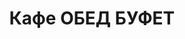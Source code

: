---
layout: lunch
title: "Кафе ОБЕД БУФЕТ"
description: "<b>Адрес:</b> проспект Жукова 44 (ТЦ Аутлето), второй этаж <br> <b>Режим работы:</b> ежедневно с 10.00 до 18.00<br>  <hr> Закажите свой обед с доставкой в офис или на дом!"
subdescription1: "Читайте [условия доставки](/delivery/ 'Условия доставки | ХаусФреш')"
metadescription: "Кафе ОБЕД БУФЕТ на Жукова: адрес, режим работы. Заказать Горячий Комплексный Обед в Офис. Самое вкусное обеденное меню. Доступные цены, Скидки. Организация Корпоративного Питания. Доставка обедов в офис и на дом"
metakeywords: "Кафе ОБЕД БУФЕТ на Жукова: адрес, режим работы. Заказ домашних комплексных обедов: Салаты, Супы, Вторые блюда, Гарниры, Хлеб, Выпечка, Напитки. Корпоративное питание. Доставка обедов в офис Минск"
sitetitle: "Кафе ОБЕД БУФЕТ ☕ (Комплексные Обеды) | Доставка в Офис"
weekMenu:
- weekDay: Открыт приём заказов на Понедельник
  day: 19 ноября
  validFromOrderDate: "2018-11-16 11:00:00"
  validToOrderDate: "2018-11-19 10:59:59"
  courses:
  - title: Салаты
    items:
    - title: Салат из белокочанной капусты со свеклой и морковью
      id: 1101	
      ingredients: капуста, свекла, морковь, заправка
      weight: 150
      price: 1.50
    - title: Салат–коктейль «Мимоза» 
      id: 1102
      ingredients: консерва рыбная, сыр, яйцо, майонез
      weight: 150
      price: 3.15
    - title: Салат из птицы с грибами
      id: 1103
      ingredients: птица отварная, овощи отварные, грибы, майонез
      weight: 150
      price: 2.65
  - title: Супы
    items:  
    - title: Щи из свежей капусты с картофелем
      id: 1201
      ingredients: 
      weight: 250/20
      price: 1.95
    - title: Суп-крем морковный
      id: 1202
      ingredients: 
      weight: 250
      price: 2.45
  - title: Вторые блюда
    items:
    - title: Биточки рыбные
      id: 1301
      ingredients: рыба, специи
      weight: 125
      price: 2.95
    - title: Рулетики из свинины с огурцом
      id: 1302
      ingredients: свинина, огурец маринованный, морковь, сыр, специи
      weight: 170
      price: 4.70
    - title: Птица запеченная с помидорами
      id: 1303
      ingredients: птица, помидор, сыр, специи
      weight: 100
      price: 3.45
    - title: Оладьи из печени
      id: 1304
      ingredients: печень, яйцо, лук, специи
      weight: 105
      price: 3.70
  - title: Гарниры
    items:
    - title: Картофельное пюре
      id: 1401
      ingredients: 
      weight: 150
      price: 1.50
    - title: Каша рассыпчатая рисовая
      id: 1402
      ingredients: 
      weight: 150
      price: 1.20
- weekDay: Открыт приём заказов на Вторник
  day: 20 ноября 
  validFromOrderDate: "2018-11-19 11:00:00"
  validToOrderDate: "2018-11-20 10:59:59"
  courses:
  - title: Салаты
    items:
    - title: Салат с крабовыми палочками и кукурузой
      id: 2101
      ingredients: крабовые палочки, рис отварной, овощи маринованные, майонез
      weight: 150
      price: 2.45
    - title: Салат «Лесная Иллюзия» 
      id: 2102
      ingredients: грибы маринованные, ветчина, овощи отварные, овощи маринованные, яйцо, майонез
      weight: 150
      price: 2.95
    - title: Салат «Цезарь с птицей»
      id: 2103
      ingredients: птица, овощи свежие, сыр, майонез
      weight: 200
      price: 3.45
  - title: Супы
    items:  
    - title: Борщ «Хатнi» с пампушками
      id: 2201
      ingredients: 
      weight: 250/50/30
      price: 2.15
    - title: Суп-пюре из разных овощей с сухариками
      id: 2202
      ingredients: 
      weight: 250/10
      price: 2.40
  - title: Вторые блюда
    items:
    - title: Рыба жареная с перцем
      id: 2301
      ingredients: филе хека, овощи, специи
      weight: 160
      price: 4.50
    - title: Свинина, запеченная с сыром
      id: 2302
      ingredients: свинина, сыр, специи
      weight: 100
      price: 3.70
    - title: Котлеты из птицы
      id: 2303
      ingredients: филе цыпленка,  специи
      weight: 120
      price: 4.00
    - title: Зразы картофельные с грибами
      id: 2304
      ingredients: картофель, шампиньоны, яйцо, лук, специи, сметана
      weight: 200/15
      price: 3.00
  - title: Гарниры
    items:
    - title: Картофель отварной
      id: 2401
      ingredients: 
      weight: 150
      price: 1.20
    - title: Овощи запеченные «Калейдоскоп»
      id: 2402
      ingredients: 
      weight: 150
      price: 1.55
- weekDay: Открыт приём заказов на Среду
  day: 21 ноября
  validFromOrderDate: "2018-11-20 11:00:00"
  validToOrderDate: "2018-11-21 10:59:59"
  courses:
  - title: Салаты
    items:
    - title: Салат из свежих помидоров и огурцов
      id: 3101
      ingredients: овощи свежие, заправка
      weight: 150
      price: 2.20
    - title: Салат «Мясной с фасолью»
      id: 3102
      ingredients: говядина отварная, овощи маринованные, фасоль, картофель отварной, майонез
      weight: 150
      price: 2.65
    - title: Салат «Хрустящий»
      id: 3103
      ingredients: капуста пекинская, ветчина, сухарики, заправка
      weight: 150
      price: 2.45
  - title: Супы
    items:  
    - title: Суп гороховый с беконом
      id: 3201
      ingredients: 
      weight: 250
      price: 2.45
    - title: Крем-суп Пикантный
      id: 3202
      ingredients: 
      weight: 250
      price: 2.45
  - title: Вторые блюда
    items:
    - title: Поджарка из свинины
      id: 3301
      ingredients: свинина, специи
      weight: 100
      price: 3.40
    - title: Птица в сырно-шпинатной шапочке
      id: 3302
      ingredients: птица, яйцо, сыр, шпинат, специи
      weight: 160
      price: 4.60
    - title: Биточки особые
      id: 3303
      ingredients: свинина, говядина, специи
      weight: 100
      price: 3.50
    - title: Рыба, запеченная по-русски
      id: 3304
      ingredients: картофель, филе хека, лук, специи, соус
      weight: 300
      price: 4.70
  - title: Гарниры
    items:
    - title: Каша гречневая рассыпчатая
      id: 3401
      ingredients: 
      weight: 150
      price: 1.20
    - title: Картофель жаренный
      id: 3402
      ingredients: 
      weight: 150
      price: 1.90
- weekDay: Открыт приём заказов на Четверг
  day: 22 ноября
  validFromOrderDate: "2018-11-21 11:00:00"
  validToOrderDate: "2018-11-22 10:59:59"
  courses:
  - title: Салаты
    items:
    - title: Винегрет овощной
      id: 4101
      ingredients: овощи отварные, овощи маринованные, заправка
      weight: 150
      price: 1.70
    - title: Салат-коктейль с птицей «Нежный»
      id: 4102
      ingredients: птица отварная, овощи, яйцо, заправка
      weight: 150
      price: 2.65
    - title: Салат «Славянский»
      id: 4103
      ingredients: ветчина, грибы, овощи отварные, яйцо, майонез
      weight: 150
      price: 2.45
  - title: Супы
    items:  
    - title: Рассольник Ленинградский
      id: 4201
      ingredients: 
      weight: 250/20
      price: 2.15
    - title: Суп-пюре из свежих грибов
      id: 4202
      ingredients: 
      weight: 250
      price: 2.45
  - title: Вторые блюда
    items:
    - title: Рыба по гречески  
      id: 4301
      ingredients: рыба, овощи, сыр, специи
      weight: 150
      price: 4.20
    - title: Котлеты из птицы с перцем
      id: 4302
      ingredients: филе цыпленка, перец свежий, специи
      weight: 120
      price: 4.00
    - title: Гуляш из свинины
      id: 4303
      ingredients: свинина, специи
      weight: 75/75
      price: 3.30
    - title: Паста Карбонара
      id: 4304
      ingredients: паста, птица, сыр, специи, соус
      weight: 300
      price: 5.00
  - title: Гарниры
    items:
    - title: Каша рассыпчатая рисовая
      id: 4401
      ingredients: 
      weight: 150
      price: 1.20
    - title: Рагу овощное
      id: 4402
      ingredients:
      weight: 200
      price: 1.35
- weekDay: Открыт приём заказов на Пятницу
  day: 23 ноября
  validFromOrderDate: "2018-11-22 11:00:00"
  validToOrderDate: "2018-11-23 10:59:59"
  courses:
  - title: Салаты
    items:
    - title: Салат «Оливье»
      id: 5101
      ingredients: птица отварная, овощи отварные, горошек зеленый, майонез
      weight: 150
      price: 2.65
    - title: Салат из свеклы с огурцами
      id: 5102
      ingredients: свекла отварная, огурец соленый, майонез
      weight: 150
      price: 1.95
    - title: Салат «Дружба»
      id: 5103
      ingredients: капуста, кукуруза консервированная, морковь, яблоко, крабовые палочки, майонез
      weight: 150
      price: 2.15
  - title: Супы
    items:  
    - title: Суп картофельный с фасолью и курицей
      id: 5201
      ingredients: 
      weight: 250
      price: 2.20
    - title: Суп-пюре из томатов
      id: 5202
      ingredients: 
      weight: 250
      price: 3.00
  - title: Вторые блюда
    items:
    - title: Печень по-строгановски
      id: 5301
      ingredients: печень говяжья, специи, соус
      weight: 75/75
      price: 3.10
    - title: Шницель Тирольский
      id: 5302
      ingredients: филе свинины,  специи
      weight: 90
      price: 4.00
    - title: Биточки рыбные
      id: 5303
      ingredients: рыба, специи
      weight: 125
      price: 2.95
    - title: Бабка картофельная со свининой
      id: 5304
      ingredients: свинина, овощи, специи, сметана
      weight: 200/50
      price: 3.95
  - title: Гарниры
    items:
    - title: Картофель отварной
      id: 5401
      ingredients: 
      weight: 150
      price: 1.20
    - title: Каша перловая рассыпчатая
      id: 5402
      ingredients: 
      weight: 150
      price: 1.20
sharedCourses:
- title: Хлеб
  items:
  - title: Хлеб белый
    id: 1
    ingredients: 
    weight: 40
    price: 0.20
  - title: Хлеб тёмный
    id: 2    
    ingredients: 
    weight: 40
    price: 0.20
  - title: Хлеб белый (2 порции)
    id: 3
    ingredients: 
    weight: 80
    price: 0.40
  - title: Хлеб тёмный (2 порции)
    id: 4    
    ingredients: 
    weight: 80
    price: 0.40
- title: Соусы
  items:
  - title: Сметана
    id: 5
    ingredients: 
    weight: 50
    price: 0.50
  - title: Кетчуп томатный
    id: 6    
    ingredients: 
    weight: 50
    price: 0.50
  - title: Майонез
    id: 7
    ingredients: 
    weight: 50
    price: 0.50
- title: Выпечка
  items:
  - title: Торт «Ореховый Сара Бернар»
    id: 8  
    ingredients: 
    weight: 100
    price: 2.00
  - title: Торт «Шоколоадный Брауни»
    id: 9    
    ingredients: 
    weight: 83
    price: 2.00
  - title: Сметанник
    id: 10    
    ingredients: 
    weight: 75
    price: 0.85
  - title: Булочка чайная с творогом
    id: 11    
    ingredients: 
    weight: 50
    price: 0.65
  - title: Маффин в ассортименте
    id: 12    
    ingredients: 
    weight: 115
    price: 1.50
  - title: Круассан с шоколадом
    id: 13    
    ingredients: 
    weight: 50
    price: 1.10
  - title: Круассан со сгущёнкой
    id: 14    
    ingredients: 
    weight: 50
    price: 1.10
  - title: Слойка с вишней
    id: 15    
    ingredients: 
    weight: 75
    price: 1.10
  - title: Слойка со сгущёнкой
    id: 16    
    ingredients: 
    weight: 75
    price: 1.10
  - title: Слойка с сыром
    id: 17    
    ingredients: 
    weight: 75
    price: 1.10
- title: Напитки
  items:
  - title: Холодный чай Фьюз Ти
    id: 18
    ingredients: 
    weight: 500
    price: 2.50
  - title: Напиток Кока-Кола
    id: 19
    ingredients: 
    weight: 500
    price: 2.00
  - title: Напиток Спрайт
    id: 20
    ingredients: 
    weight: 500
    price: 2.00
  - title: Напиток Фанта Апельсин
    id: 21
    ingredients: 
    weight: 500
    price: 2.00
  - title: Питьевая вода Бонаква
    id: 22
    ingredients: 
    weight: 500
    price: 1.50
---
